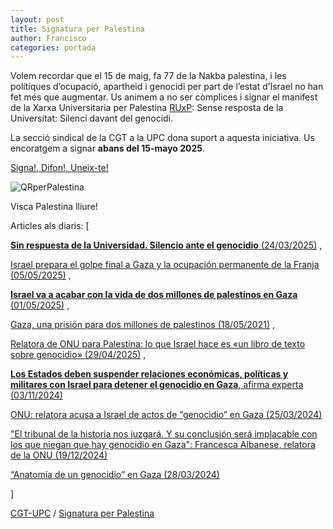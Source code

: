 ```yaml
---
layout: post
title: Signatura per Palestina
author: Francisco
categories: portada
---
```


Volem recordar que el 15 de maig, fa 77 de la Nakba palestina, i les polítiques d’ocupació, apartheid i genocidi per part de l’estat d’Israel no han fet més que augmentar. Us animem a no ser còmplices i signar el manifest de la Xarxa Universitaria per Palestina [RUxP](https://www.redxpalestina.org/): Sense resposta de la Universitat: Silenci davant del genocidi.

La secció sindical de la CGT a la UPC dona suport a aquesta iniciativa. Us encoratgem a signar **abans del 15-mayo 2025**.

[Signa!, Difon!, Uneix-te!](https://docs.google.com/forms/d/e/1FAIpQLSfIIpwCpzVClbUF8G0gNv0_m_NV3nLT6edcGvcrk2N_5E3BMw/viewform)

![QRperPalestina](https://cgt-upc.github.io/assets/img/RUxP-manifiesto-20250515.jpeg)

Visca Palestina lliure!

Articles als diaris: [

  [**Sin respuesta de la Universidad. Silencio ante el genocidio** (24/03/2025)](https://www.publico.es/opinion/columnas/respuesta-universidad-silencio-genocidio.html) ,

  [Israel prepara el golpe final a Gaza y la ocupación permanente de la Franja (05/05/2025)](https://www.publico.es/internacional/israel-prepara-golpe-final-gaza-ocupacion-permanente-franja.html) ,

  [**Israel va a acabar con la vida de dos millones de palestinos en Gaza** (01/05/2025)](https://www.publico.es/culturas/libros/mikel-ayestaran-israel-acabar-vida-dos-millones-palestinos-gaza.html) ,
 
  [Gaza, una prisión para dos millones de palestinos (18/05/2021)](https://www.publico.es/internacional/gaza-prision-dos-millones-palestinos.html) ,
  
  [Relatora de ONU para Palestina: lo que Israel hace es «un libro de texto sobre genocidio» (29/04/2025)](https://www.swissinfo.ch/spa/relatora-de-onu-para-palestina%3a-lo-que-israel-hace-es-%22un-libro-de-texto-sobre-genocidio%22/89234568) ,
  
  [**Los Estados deben suspender relaciones económicas, políticas y militares con Israel para detener el genocidio en Gaza**, afirma experta (03/11/2024)](https://news.un.org/es/interview/2024/11/1533966)

  [ONU: relatora acusa a Israel de actos de “genocidio” en Gaza (25/03/2024)](https://www.dw.com/es/relatora-de-la-onu-acusa-a-israel-de-actos-de-genocidio-en-gaza/a-68665474)

  ["El tribunal de la historia nos juzgará. Y su conclusión será implacable con los que niegan que hay genocidio en Gaza": Francesca Albanese, relatora de la ONU (19/12/2024)](https://www.bbc.com/mundo/articles/c9vkdgy4n7xo)

  [“Anatomía de un genocidio” en Gaza (28/03/2024)](https://noticiasobreras.es/2024/03/anatomia-de-un-genocidio-en-gaza/?srsltid=AfmBOooZeuth0ABmtJAKvmtzyDs6_1wvfFmB-CgAjjUv6_iIdyCaIvh7)

]

[CGT-UPC](https://cgt-upc.github.io/) / [Signatura per Palestina](https://cgt-upc.github.io/portada/2025/05/13/SignaturaperPalestina.html)
